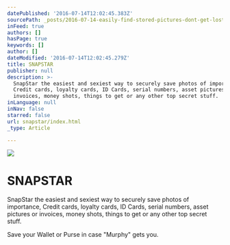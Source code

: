 ```yaml
---
datePublished: '2016-07-14T12:02:45.383Z'
sourcePath: _posts/2016-07-14-easily-find-stored-pictures-dont-get-lost-in-your-20000-p.md
inFeed: true
authors: []
hasPage: true
keywords: []
author: []
dateModified: '2016-07-14T12:02:45.279Z'
title: SNAPSTAR
publisher: null
description: >-
  SnapStar the easiest and sexiest way to securely save photos of importance,
  Credit cards, loyalty cards, ID Cards, serial numbers, asset pictures or
  invoices, money shots, things to get or any other top secret stuff.
inLanguage: null
inNav: false
starred: false
url: snapstar/index.html
_type: Article

---
```

![](https://the-grid-user-content.s3-us-west-2.amazonaws.com/c834ee01-338e-4c71-b5b2-3a08b495da61.jpg)

# SNAPSTAR

SnapStar the easiest and sexiest way to securely save photos of importance, Credit cards, loyalty cards, ID Cards, serial numbers, asset pictures or invoices, money shots, things to get or any other top secret stuff.

Save your Wallet or Purse in case "Murphy" gets you.